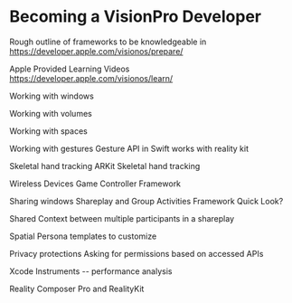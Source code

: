 # Becoming a VisionPro Developer

Rough outline of frameworks to be knowledgeable in
https://developer.apple.com/visionos/prepare/

Apple Provided Learning Videos
https://developer.apple.com/visionos/learn/

Working with windows

Working with volumes

Working with spaces

Working with gestures
Gesture API in Swift works with reality kit

Skeletal hand tracking
ARKit Skeletal hand tracking

Wireless Devices
Game Controller Framework

Sharing windows
Shareplay and Group Activities Framework
Quick Look?

Shared Context between multiple participants in a shareplay

Spatial Persona templates to customize

Privacy protections
Asking for permissions based on accessed APIs

Xcode
Instruments -- performance analysis

Reality Composer Pro and RealityKit

